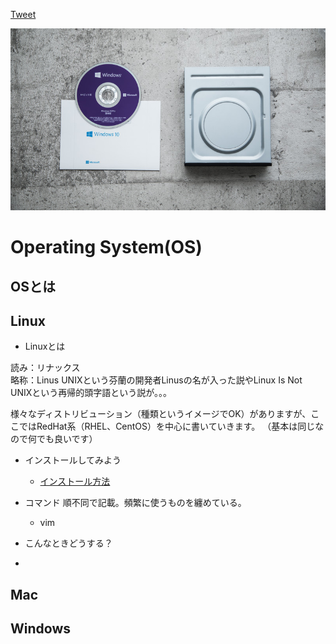 <a href="https://twitter.com/share?ref_src=twsrc%5Etfw" class="twitter-share-button" data-show-count="false">Tweet</a><script async src="https://platform.twitter.com/widgets.js" charset="utf-8"></script>


![GitHub Logo](https://github.com/Yusuoo/RTFSE/blob/master/OperatingSystem(OS)/images/osIMGL4994_TP_V4.jpg)


# Operating System(OS)
## OSとは


## Linux

* Linuxとは

読み：リナックス<br>
略称：Linus UNIXという芬蘭の開発者Linusの名が入った説やLinux Is Not UNIXという再帰的頭字語という説が。。。

様々なディストリビューション（種類というイメージでOK）がありますが、ここではRedHat系（RHEL、CentOS）を中心に書いていきます。
（基本は同じなので何でも良いです）

* インストールしてみよう
  * [インストール方法](https://yusuoo.github.io/RTFSE/OperatingSystem(OS)/Linux/インストール方法/)

* コマンド
順不同で記載。頻繁に使うものを纏めている。
  * vim
  
  
* こんなときどうする？
* 

## Mac
## Windows

